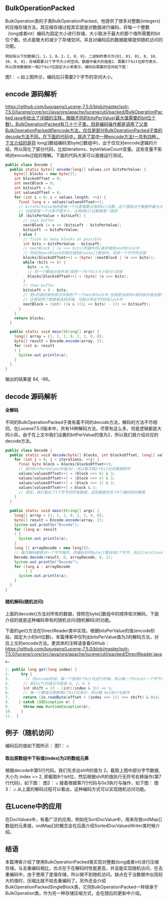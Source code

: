 ## BulkOperationPacked
BulkOperation类的子类BulkOperationPacked，他提供了很多对整数(integers)的压缩存储方法，其压缩存储过程其实就是对数据进行编码，将每一个整数（long或者int）编码为固定大小进行存储，大小取决于最大的那个值所需要的bit位个数。优点是极大的减少了存储空间，并且对编码后的数据能够提供随机访问的功能。
```text
例如有以下的数据{1，1，1，0，2，2, 0, 0}，二进制的表示为{01, 01, 01, 0, 10, 10, 0, 0}，存储需要32个字节大小的空间。数据中最大的值是2，需要2个bit位即可表示，所以其他数据统一用2个bit位固定大小来表示，编码后需要的空间如下图：
```
图1：
<img src="BulkOperationPacked-image/1.png" style="zoom:50%">
如上图所示，编码后只需要2个字节的空间大小。
## encode 源码解析
https://github.com/luxugang/Lucene-7.5.0/blob/master/solr-7.5.0/lucene/core/src/java/org/apache/lucene/util/packed/BulkOperationPacked.java中给出了详细的注释，根据不同的bitsPerValue(最大值需要的bit位个数)，BulkOperationPacked有几十个子类，但是编码操作都是调用了父类BulkOperationPacked的encode方法，仅仅是部分BulkOperationPacked子类的decode方法不同。在下面的代码中，挑选了其中一种encode方法(一共有四种，下文介绍的是将 long[]数组编码至byte[]数组中)，出于仅仅对encode逻辑的介绍，所以简化了部分代码，比如iterations，byteValueCount变量。这些变量不影响对encode过程的理解。下面的代码大家可以直接运行测试。

```java
public class Encode {
  public static byte[] encode(long[] values,int bitsPerValue) {
    byte[] blocks = new byte[2];
    int blocksOffset = 0;
    int nextBlock = 0;
    int bitsLeft = 8;
    int valuesOffset = 0;
    for (int i = 0; i < values.length; ++i) {
      final long v = values[valuesOffset++];
      // bitsPerValue指的是每一个元素需要占用的bit位数，这个值取决于数据中最大元素需要的bit位
      // 也就是每一个元素不管大小，占用的bit位数都是一致的
      if (bitsPerValue < bitsLeft) {
        // just buffer
        nextBlock |= v << (bitsLeft - bitsPerValue);
        bitsLeft -= bitsPerValue;
      } else {
        // flush as many blocks as possible
        int bits = bitsPerValue - bitsLeft;
        // nextBlock | (v >>> bits)的操作将v值存储到nextBlock中
        // 然后将nextBlock的值存储到blocks[]数组中，完成一个字节的压缩
        blocks[blocksOffset++] = (byte) (nextBlock | (v >>> bits));
        while (bits >= 8) {
          bits -= 8;
          // 将一个数组分成多块(按照一个8个bit大小划分)存储
          blocks[blocksOffset++] = (byte) (v >>> bits);
        }
        // then buffer
        bitsLeft = 8 - bits;
        // 把v的值的剩余部分存放到下一个nextBlock中,也就是当前的v值的部分值会跟下一个v值的数据(可能是部分数据)混合存储到同一个字节中
        // 这里说明了数据是连续存储，可能分布在不同的block中
        nextBlock = (int) ((v & ((1L << bits) - 1)) << bitsLeft);
      }
    }
    return blocks;
  }

  public static void main(String[] args) {
    long[] array = {1, 1, 1, 0, 2, 2, 0, 0};
    byte[] result = Encode.encode(array, 2);
    for (int a: result
    ) {
      System.out.println(a);
    }
  }
}
```
输出的结果是 84, -96。
## decode 源码解析
#### 全解码
不同的BulkOperationPacked子类有着不同的decode方法，解码的方法不尽相同，在Lucene7.5.0版本中，共有14种解码方法，尽管有这么多，但是逻辑都是大同小异。由于在上文中我们设置的bitPerValue的值为2，所以我们就介绍对应的decode方法。
```java
public class Decode {
  public static void decode(byte[] blocks, int blocksOffset, long[] values, int valuesOffset, int iterations) {
    for (int j = 0; j < iterations; ++j) {
      final byte block = blocks[blocksOffset++];
      // 因为bitPerValues的值为2，所以每次取2个bit位的数据即可
      values[valuesOffset++] = (block >>> 6) & 3;
      values[valuesOffset++] = (block >>> 4) & 3;
      values[valuesOffset++] = (block >>> 2) & 3;
      values[valuesOffset++] = block & 3;
      // 至此，我们取出了1个字节的所有数据，这些数据包含了4个编码前的数据
    }
  }
    
  public static void main(String[] args) {
    long[] array = {1, 1, 1, 0, 2, 2, 0, 0};
    byte[] result = Encode.encode(array, 2);
    System.out.println("Encode");
    for (long a: result
    ) {
      System.out.println(a);
    }
    long [] arrayDecode = new long[8];
    // 每次解码都是对一个字节操作，而编码后的byte[]数组有2个字节，所以iterations参数为2
    Decode.decode(result, 0, arrayDecode, 0, 2);
    System.out.println("Decode");
    for (long a : arrayDecode
         ) {
      System.out.println(a);
    }
  }
}
```
#### 随机解码(随机访问)
上面的decode()方法对所有的数据，按照在byte[]数组中的顺序依次解码，下面介绍的就是这种编码带有的随机访问(随机解码)的功能。

下面的get()方法在DirectReader类中实现。根据bitsPerValue的值(encode阶段，固定大小的bit位数)，本篇博客中仅列出bitsPerValue值为2的解码方法，对应上文的encode方法。更具体的注释请查看GitHub：https://github.com/luxugang/Lucene-7.5.0/blob/master/solr-7.5.0/lucene/core/src/java/org/apache/lucene/util/packed/DirectReader.java。

```java
1. public long get(long index) {
2.     try {
3.       // 在encode阶段，每一个值用2个bit位进行存储，所以每一个block(一个字节大小)中起始位置只会有4种  可能，即第1位，第3位，第5位，第7位(计数从0开始)
4.      // 即shift的值只可能是 0, 2，4，6
5.      int shift = (3 - (int)(index & 3)) << 1;
6.      // 每一个数组元素都用2个bit位表示，所以跟 0x3执行与操作
7.      return (in.readByte(offset + (index >>> 2)) >>> shift) & 0x3;
8.    } catch (IOException e) {
9.      throw new RuntimeException(e);
10.    }
11.  }
```
## 例子（随机访问）
编码后的值如下图所示：
图1：
<img src="BulkOperationPacked-image/1.png" style="zoom:50%">
#### 取出原数组中下标值(index)为2的数组元素
根据decode中第5行代码，我们先求出shift的值为 2。截取上图中部分字节数据,大小为 index >> 2, 即截取8个bit位，然后根据shift的值执行无符号右移操作(第7行代码)，如下图：
图2：
<img src="BulkOperationPacked-image/2.png" style="zoom:50%">
接着根据第7行代码与0x3执行与操作，如下图：
图3：
<img src="BulkOperationPacked-image/3.png" style="zoom:50%">
从上面的解码过程可以看出，这种编码方式可以实现随机访问功能。
## 在Lucene中的应用
在DocValues中，有着广泛的应用，例如在SortDocValue中，用来存放ordMap[]数组的元素值，ordMap[]的概念会在后面介绍SortedDocValuesWriter类时候介绍。
## 结语
本篇博客介绍了使用BulkOperationPacked类实现对整数(long或者int)进行压缩存储，与去重编码相比，优点在于在解码时性能更高，并且能实现随机访问，在去重编码中，由于使用了差值存储，所以做不到随机访问。缺点在于当数据中出现较大的值时，压缩比就不如去重编码了。另外还会介绍BulkOperationPackedSingleBlock类，它同BulkOperationPacked一样继承于BulkOperation类，作为另一种存储压缩方式，会在随后的更新中介绍。